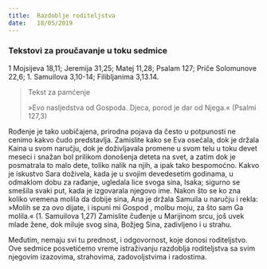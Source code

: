```yaml
---
title:  Razdoblje roditeljstva
date:   18/05/2019
---
```


### Tekstovi za proučavanje u toku sedmice
1 Mojsijeva 18,11; Jeremija 31,25; Matej 11,28; Psalam 127; Priče Solomunove 22,6; 1. Samuilova 3,10-14; Filibljanima 3,13.14.

> <p>Tekst za pamćenje</p>
> »Evo nasljedstva od Gospoda. Djeca, porod je dar od Njega.« (Psalmi 127,3)

Rođenje je tako uobičajena, prirodna pojava da često u potpunosti ne cenimo kakvo čudo predstavlja. Zamislite kako se Eva osećala, dok je držala Kaina u svom naručju, dok je doživljavala promene u svom telu u toku devet meseci i snažan bol prilikom donošenja deteta na svet, a zatim dok je posmatrala to malo dete, toliko nalik na njih, a ipak tako bespomoćno. Kakvo je iskustvo Sara doživela, kada je u svojim devedesetim godinama, u odmaklom dobu za rađanje, ugledala lice svoga sina, Isaka; sigurno se smešila svaki put, kada je izgovarala njegovo ime. Nakon što se ko zna koliko vremena molila da dobije sina, Ana je držala Samuila u naručju i rekla: »Molih se za ovo dijate, i ispuni mi Gospod , molbu moju, za što sam Ga molila.« (1. Samuilova 1,27) Zamislite čuđenje u Marijinom srcu, još uvek mlade žene, dok miluje svog sina, Božjeg Sina, zadivljeno i u strahu.

Međutim, nemaju svi tu prednost, i odgovornost, koje donosi roditeljstvo. Ove sedmice posvetićemo vreme istraživanju razdoblja roditeljstva sa svim njegovim izazovima, strahovima, zadovoljstvima i radostima.
